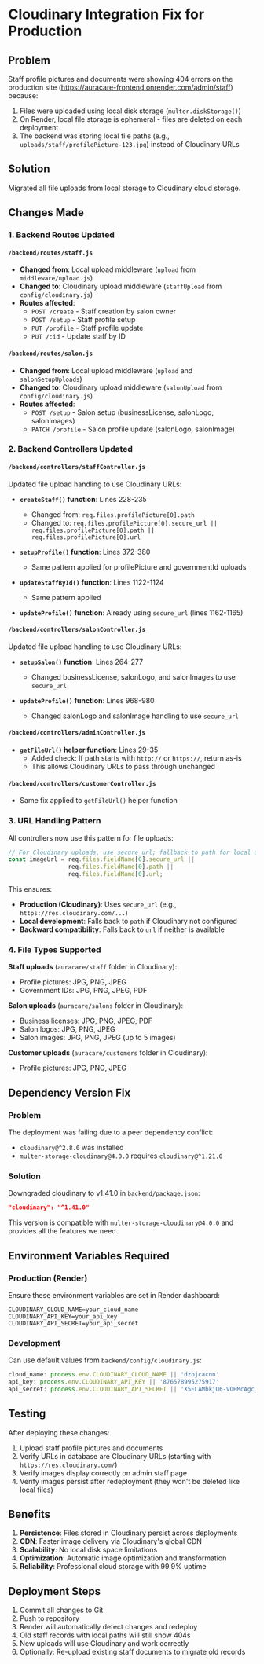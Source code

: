 # Cloudinary Integration Fix for Production

## Problem
Staff profile pictures and documents were showing 404 errors on the production site (https://auracare-frontend.onrender.com/admin/staff) because:
1. Files were uploaded using local disk storage (`multer.diskStorage()`)
2. On Render, local file storage is ephemeral - files are deleted on each deployment
3. The backend was storing local file paths (e.g., `uploads/staff/profilePicture-123.jpg`) instead of Cloudinary URLs

## Solution
Migrated all file uploads from local storage to Cloudinary cloud storage.

## Changes Made

### 1. Backend Routes Updated

#### `/backend/routes/staff.js`
- **Changed from**: Local upload middleware (`upload` from `middleware/upload.js`)
- **Changed to**: Cloudinary upload middleware (`staffUpload` from `config/cloudinary.js`)
- **Routes affected**:
  - `POST /create` - Staff creation by salon owner
  - `POST /setup` - Staff profile setup
  - `PUT /profile` - Staff profile update
  - `PUT /:id` - Update staff by ID

#### `/backend/routes/salon.js`
- **Changed from**: Local upload middleware (`upload` and `salonSetupUploads`)
- **Changed to**: Cloudinary upload middleware (`salonUpload` from `config/cloudinary.js`)
- **Routes affected**:
  - `POST /setup` - Salon setup (businessLicense, salonLogo, salonImages)
  - `PATCH /profile` - Salon profile update (salonLogo, salonImage)

### 2. Backend Controllers Updated

#### `/backend/controllers/staffController.js`
Updated file upload handling to use Cloudinary URLs:
- **`createStaff()` function**: Lines 228-235
  - Changed from: `req.files.profilePicture[0].path`
  - Changed to: `req.files.profilePicture[0].secure_url || req.files.profilePicture[0].path || req.files.profilePicture[0].url`
  
- **`setupProfile()` function**: Lines 372-380
  - Same pattern applied for profilePicture and governmentId uploads
  
- **`updateStaffById()` function**: Lines 1122-1124
  - Same pattern applied

- **`updateProfile()` function**: Already using `secure_url` (lines 1162-1165)

#### `/backend/controllers/salonController.js`
Updated file upload handling to use Cloudinary URLs:
- **`setupSalon()` function**: Lines 264-277
  - Changed businessLicense, salonLogo, and salonImages to use `secure_url`
  
- **`updateProfile()` function**: Lines 968-980
  - Changed salonLogo and salonImage handling to use `secure_url`

#### `/backend/controllers/adminController.js`
- **`getFileUrl()` helper function**: Lines 29-35
  - Added check: If path starts with `http://` or `https://`, return as-is
  - This allows Cloudinary URLs to pass through unchanged

#### `/backend/controllers/customerController.js`
- Same fix applied to `getFileUrl()` helper function

### 3. URL Handling Pattern

All controllers now use this pattern for file uploads:
```javascript
// For Cloudinary uploads, use secure_url; fallback to path for local uploads
const imageUrl = req.files.fieldName[0].secure_url || 
                 req.files.fieldName[0].path || 
                 req.files.fieldName[0].url;
```

This ensures:
- **Production (Cloudinary)**: Uses `secure_url` (e.g., `https://res.cloudinary.com/...`)
- **Local development**: Falls back to `path` if Cloudinary not configured
- **Backward compatibility**: Falls back to `url` if neither is available

### 4. File Types Supported

**Staff uploads** (`auracare/staff` folder in Cloudinary):
- Profile pictures: JPG, PNG, JPEG
- Government IDs: JPG, PNG, JPEG, PDF

**Salon uploads** (`auracare/salons` folder in Cloudinary):
- Business licenses: JPG, PNG, JPEG, PDF
- Salon logos: JPG, PNG, JPEG
- Salon images: JPG, PNG, JPEG (up to 5 images)

**Customer uploads** (`auracare/customers` folder in Cloudinary):
- Profile pictures: JPG, PNG, JPEG

## Dependency Version Fix

### Problem
The deployment was failing due to a peer dependency conflict:
- `cloudinary@^2.8.0` was installed
- `multer-storage-cloudinary@4.0.0` requires `cloudinary@^1.21.0`

### Solution
Downgraded cloudinary to v1.41.0 in `backend/package.json`:
```json
"cloudinary": "^1.41.0"
```

This version is compatible with `multer-storage-cloudinary@4.0.0` and provides all the features we need.

## Environment Variables Required

### Production (Render)
Ensure these environment variables are set in Render dashboard:
```
CLOUDINARY_CLOUD_NAME=your_cloud_name
CLOUDINARY_API_KEY=your_api_key
CLOUDINARY_API_SECRET=your_api_secret
```

### Development
Can use default values from `backend/config/cloudinary.js`:
```javascript
cloud_name: process.env.CLOUDINARY_CLOUD_NAME || 'dzbjcacnn'
api_key: process.env.CLOUDINARY_API_KEY || '876578995275917'
api_secret: process.env.CLOUDINARY_API_SECRET || 'X5ELAMbkjO6-VOEMcAgc_0CNsfw'
```

## Testing
After deploying these changes:
1. Upload staff profile pictures and documents
2. Verify URLs in database are Cloudinary URLs (starting with `https://res.cloudinary.com/`)
3. Verify images display correctly on admin staff page
4. Verify images persist after redeployment (they won't be deleted like local files)

## Benefits
1. **Persistence**: Files stored in Cloudinary persist across deployments
2. **CDN**: Faster image delivery via Cloudinary's global CDN
3. **Scalability**: No local disk space limitations
4. **Optimization**: Automatic image optimization and transformation
5. **Reliability**: Professional cloud storage with 99.9% uptime

## Deployment Steps
1. Commit all changes to Git
2. Push to repository
3. Render will automatically detect changes and redeploy
4. Old staff records with local paths will still show 404s
5. New uploads will use Cloudinary and work correctly
6. Optionally: Re-upload existing staff documents to migrate old records
